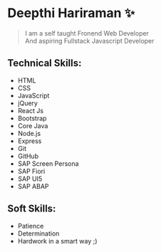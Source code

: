# Deepthi Hariraman ✨
> I am a self taught Fronend Web Developer  
> And aspiring Fullstack Javascript Developer

## Technical Skills:
- HTML
- CSS
- JavaScript
- jQuery
- React Js
- Bootstrap
- Core Java
- Node.js
- Express
- Git
- GitHub
- SAP Screen Persona
- SAP Fiori
- SAP UI5
- SAP ABAP

## Soft Skills:
- Patience
- Determination
- Hardwork in a smart way ;)


